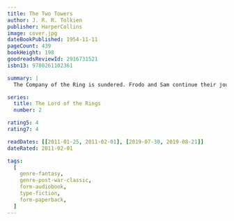 ```yaml
---
title: The Two Towers
author: J. R. R. Tolkien
publisher: HarperCollins
image: cover.jpg
dateBookPublished: 1954-11-11
pageCount: 439
bookHeight: 198
goodreadsReviewId: 2916731521
isbn13: 9780261102361

summary: |
  The Company of the Ring is sundered. Frodo and Sam continue their journey alone down the great River Anduin - alone, that is, save for the mysterious creeping figure that follows wherever they go.

series:
  title: The Lord of the Rings
  number: 2

rating5: 4
rating7: 4

readDates: [[2011-01-25, 2011-02-01], [2019-07-30, 2019-08-21]]
dateRated: 2011-02-01

tags:
  [
    genre-fantasy,
    genre-post-war-classic,
    form-audiobook,
    type-fiction,
    form-paperback,
  ]
---
```

